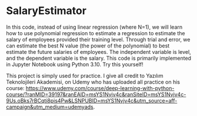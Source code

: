 # SalaryEstimator

In this code, instead of using linear regression (where N=1), we will learn how to use polynomial regression to estimate a regression to estimate the salary of employees provided their training level. Through trial and error, we can estimate the best N value (the power of the polynomial) to best estimate the future salaries of employees. The independent variable is level, and the dependent variable is the salary. This code is primarily implemented in Jupyter Notebook using Python 3.10. Try this yourself!

This project is simply used for practice. I give all credit to Yazılım Teknolojileri Akademisi, on Udemy who has uploaded all practice on his course: https://www.udemy.com/course/deep-learning-with-python-course/?ranMID=39197&ranEAID=msYS1Nvjv4c&ranSiteID=msYS1Nvjv4c-9Us.oBks7rBCqti8pis4Pw&LSNPUBID=msYS1Nvjv4c&utm_source=aff-campaign&utm_medium=udemyads.
